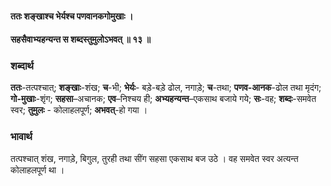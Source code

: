 #### ततः शङ्खाश्च भेर्यश्च पणवानकगोमुखाः ।
#### सहसैवाभ्यहन्यन्त स शब्दस्तुमुलोऽभवत् ॥ १३ ॥

### शब्दार्थ

**ततः**-तत्पश्चात्; **शङ्खाः**-शंख; **च**-भी; **भेर्यः**- बड़े-बड़े ढोल, नगाड़े; **च**-तथा; **पणव-आनक**-ढोल तथा मृदंग; **गो-मुखाः**-शृंग; **सहसा**–अचानक; **एव**–निश्चय ही; **अभ्यहन्यन्त**–एकसाथ बजाये गये; **सः**-वह; **शब्दः**-समवेत स्वर; **तुमुलः** - कोलाहलपूर्ण; **अभवत्**-हो गया ।

### भावार्थ

तत्पश्चात् शंख, नगाड़े, बिगुल, तुरही तथा सींग सहसा एकसाथ बज उठे । वह समवेत स्वर अत्यन्त कोलाहलपूर्ण था ।